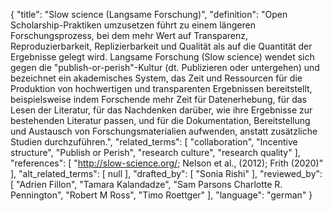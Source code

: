 {
    "title": "Slow science (Langsame Forschung)",
    "definition": "Open Scholarship-Praktiken umzusetzen führt zu einem längeren Forschungsprozess, bei dem mehr Wert auf Transparenz, Reproduzierbarkeit, Replizierbarkeit und Qualität als auf die Quantität der Ergebnisse gelegt wird. Langsame Forschung (Slow science) wendet sich gegen die \"publish-or-perish\"-Kultur (dt. Publizieren oder untergehen) und bezeichnet ein akademisches System, das Zeit und Ressourcen für die Produktion von hochwertigen und transparenten Ergebnissen bereitstellt, beispielsweise indem Forschende mehr Zeit für Datenerhebung, für das Lesen der Literatur, für das Nachdenken darüber, wie ihre Ergebnisse zur bestehenden Literatur passen, und für die Dokumentation, Bereitstellung und Austausch von Forschungsmaterialien aufwenden, anstatt zusätzliche Studien durchzuführen.",
    "related_terms": [
        "collaboration",
        "Incentive structure",
        "Publish or Perish",
        "research culture",
        "research quality"
    ],
    "references": [
        "http://slow-science.org/; Nelson et al., (2012); Frith (2020)"
    ],
    "alt_related_terms": [
        null
    ],
    "drafted_by": [
        "Sonia Rishi"
    ],
    "reviewed_by": [
        "Adrien Fillon",
        "Tamara Kalandadze",
        "Sam Parsons Charlotte R. Pennington",
        "Robert M Ross",
        "Timo Roettger"
    ],
    "language": "german"
}